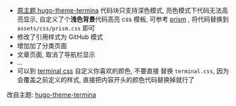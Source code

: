 - [原主题 hugo-theme-termina](https://github.com/panr/hugo-theme-terminal) 代码块只支持深色模式, 亮色模式下代码无法高亮显示, 自定义了个**浅色背景**代码高亮 css 模板, 可参考 [prism](https://github.com/PrismJS/prism-themes/blob/master/template/prism-theme-template.css) , 将代码替换到 `assets/css/prism.css` 即可
- 修改了引用样式为 GitHub 模式
- 增加加了分类页面
- 文章页面, 取消了导航栏显示
- ...
- 可以到 [terminal css](https://panr.github.io/terminal-css/) 自定义你喜欢的颜色, 不要直接 替换  `terminal.css`, 因为会覆盖之前定义的样式, 直接把内容开头的颜色代码替换掉就行了

改自主题: [hugo-theme-termina](https://github.com/panr/hugo-theme-terminal)
